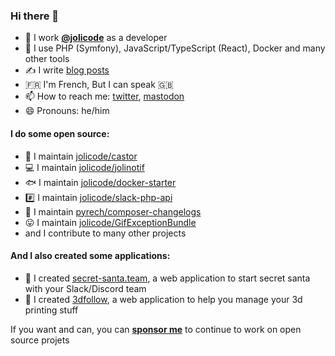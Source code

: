 ### Hi there 👋

- 🏢 I work [**@jolicode**](http://github.com/jolicode) as a developer
- 🔭 I use PHP (Symfony), JavaScript/TypeScript (React), Docker and many other tools
- ✍ I write [blog posts](https://jolicode.com/equipe/loick-piera)
- 🇫🇷 I'm French, But I can speak 🇬🇧
- 📫 How to reach me: [twitter](https://twitter.com/pyrech), [mastodon](https://mastodon.social/@pyrech)
- 😄 Pronouns: he/him

#### I do some open source:

* 🦫 I maintain [jolicode/castor](https://github.com/jolicode/castor)
* 💻 I maintain [jolicode/jolinotif](https://github.com/jolicode/jolinotif)
* 🐟 I maintain [jolicode/docker-starter](https://github.com/jolicode/docker-starter)
* #️⃣ I maintain [jolicode/slack-php-api](https://github.com/jolicode/jolicode/slack-php-api)
* 📓 I maintain [pyrech/composer-changelogs](https://github.com/pyrech/composer-changelogs)
* 😛 I maintain [jolicode/GifExceptionBundle](https://github.com/jolicode/GifExceptionBundle)
* and I contribute to many other projects

#### And I also created some applications:

* 🎅 I created [secret-santa.team](https://github.com/jolicode/secret-santa), a web application to start secret santa with your Slack/Discord team
* 🧵 I created [3dfollow](https://github.com/pyrech/3dfollow), a web application to help you manage your 3d printing stuff

If you want and can, you can [**sponsor me**](https://github.com/sponsors/pyrech) to continue to work
on open source projets
